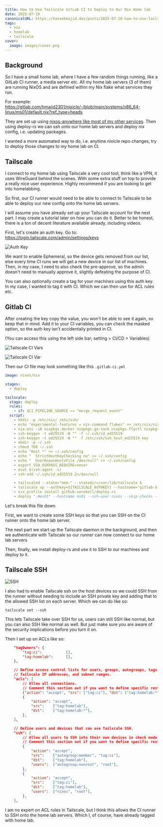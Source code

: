 ```yaml
---
title: How to Use Tailscale GitLab CI to Deploy to Our Nix Home lab
date: 2025-07-10
canonicalURL: https://haseebmajid.dev/posts/2025-07-10-how-to-use-tailscale-gitlab-ci-to-deploy-to-our-nix-homelab
tags:
  - nix
  - homelab
  - tailscale
cover:
  image: images/cover.png
---
```


## Background

So I have a small home lab, where I have a few random things running, like a GitLab CI runner, a media server etc.
All my home lab servers (3 of them) are running NixOS and are defined within my Nix flake what services they run.

For example: https://gitlab.com/hmajid2301/nixicle/-/blob/main/systems/x86_64-linux/ms01/default.nix?ref_type=heads

They are set up using [nixos-anywhere like most of my other services](/posts/2024-05-02-part-5b-installing-our-nix-configuration-as-part-of-your-workflow). Then using deploy-rs we can ssh onto our home lab servers and deploy nix config, i.e. updating packages.

I wanted a more automated way to do, i.e. anytime nixicle repo changes, try to deploy those changes to my home lab on CI.

## Tailscale

I connect to my home lab using Tailscale a very cool tool, think like a VPN, it uses WireGuard behind the scenes.
With some extra stuff on top to provide a really nice user experience. Highly recommend if you are looking to get into homelabbing.

So first, our CI runner would need to be able to connect to Tailscale to be able to deploy our new config onto the home lab
servers.

I will assume you have already set up your Tailscale account for the next part. I may create a tutorial later on how
you can do it. Better to be honest, there is a ton of decent literature available already, including videos.

First, let's create an auth key. Go to: https://login.tailscale.com/admin/settings/keys

![Auth Key](images/auth_key.png)

We want to enable Ephemeral, so the device gets removed from our list, else every time CI runs we will get a new
device in our list of machines. Then, in my case, I need to also check the pre-approve, so the admin doesn't need to
manually approve it, slightly defeating the purpose of CI.

You can also optionally create a tag for your machines using this auth key. In my case, I wanted to tag it with CI.
Which we can then use for ACL rules etc.

## Gitlab CI

After creating the key copy the value, you won't be able to see it again, so keep that in mind. Add it to your CI
variables, you can check the masked option, so the auth key isn't accidentally printed in CI.

(You can access this using the left side bar; setting > CI/CD > Variables)

![Tailscale CI Vars](images/ci_vars.png)

![Tailscale CI Var](images/ci_var.png)

Then our CI file may look something like this `.gitlab-ci.yml`

```yaml
image: nixos/nix

stages:
  - deploy

tailscale:
  stage: deploy
  rules:
    - if: $CI_PIPELINE_SOURCE == "merge_request_event"
  script:
    - mkdir -p /etc/nix/ /etc/ssh/
    - echo "experimental-features = nix-command flakes" >> /etc/nix/nix.conf
    - nix-env -iA nixpkgs.docker nixpkgs.go-task nixpkgs.flyctl nixpkgs.tailscale nixpkgs.jq
    - ssh-keygen -t ed25519 -N "" -f ~/.ssh/id_ed25519
    - ssh-keygen -t ed25519 -N "" -f /etc/ssh/ssh_host_ed25519_key
    - mkdir -p ~/.ssh
    - chmod 700 ~/.ssh
    - echo "Host *" >> ~/.ssh/config
    - echo "  StrictHostKeyChecking no" >> ~/.ssh/config
    - echo "  UserKnownHostsFile /dev/null" >> ~/.ssh/config
    - export SSH_ASKPASS_REQUIRE=never
    - eval $(ssh-agent -s)
    - ssh-add ~/.ssh/id_ed25519 2>/dev/null

    - tailscaled --state="mem:" --statedir=/var/lib/tailscale &
    - tailscale up --authkey=${TAILSCALE_AUTHKEY} --hostname="gitlab-$(cat /etc/hostname)" --accept-routes --ssh
    - nix profile install github:serokell/deploy-rs
    - deploy ".#ms01" --hostname ms01 --ssh-user nixos --skip-checks --confirm-timeout "600" --remote-build

```

Let's break this file down

First, we want to create some SSH keys so that you can SSH on the CI runner onto the home lab server.

The next part we start up the Tailscale daemon in the background, and then we authenticate with Tailscale so our
runner can now connect to our home lab servers

Then, finally, we install deploy-rs and use it to SSH to our machines and deploy to it.

## Tailscale SSH

![SSH](images/ssh.png)

I also had to enable Tailscale ssh on the host devices so we could SSH from the runner without needing to include
an SSH private key and adding that to the allowed SSH list on each server. Which we can do like so:

`tailscale set --ssh`

This lets Tailscale take over SSH for us, users can still SSH like normal, but you can also SSH like normal as well.
But just make sure you are aware of the security implications before you turn it on.

Then I set up on ACLs like so:


```json
	"tagOwners": {
		"tag:ci":           [],
		"tag:homelab":      [],
	},

	// Define access control lists for users, groups, autogroups, tags,
	// Tailscale IP addresses, and subnet ranges.
	"acls": [
		// Allow all connections.
		// Comment this section out if you want to define specific restrictions.
		{"action": "accept", "src": ["tag:ci"], "dst": ["tag:homelab:*"]},
		{
			"action": "accept",
			"src":    ["tag:homelab"],
			"dst":    ["tag:homelab:*"],
		},
	],

	// Define users and devices that can use Tailscale SSH.
	"ssh": [
		// Allow all users to SSH into their own devices in check mode.
		// Comment this section out if you want to define specific restrictions.
		{
			"action": "accept",
			"src":    ["autogroup:member", "tag:ci"],
			"dst":    ["tag:homelab"],
			"users":  ["autogroup:nonroot", "root"],
		},
		{
			"action": "accept",
			"src":    ["tag:ci"],
			"dst":    ["tag:homelab"],
			"users":  ["nixos", "root"],
		},
	],
```

I am no expert on ACL rules in Tailscale, but I think this allows the CI runner to SSH onto the home lab servers.
Which I, of course, have already tagged with home lab.

